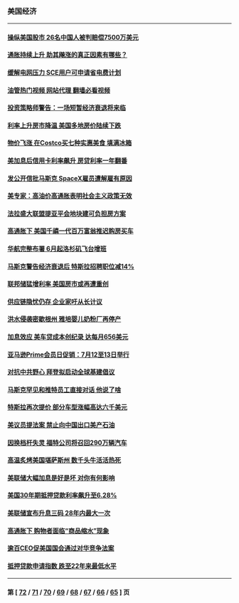 ### 美国经济
---
#### [操纵美国股市 26名中国人被判赔偿7500万美元](../../pages/ncid1078158/n13762093.md?06182045) 
#### [通胀持续上升 助其飚涨的真正因素有哪些？](../../pages/ncid1078158/n13761983.md?06182045) 
#### [缓解电网压力 SCE用户可申请省电费计划](../../pages/ncid1078158/n13762044.md?06182045) 
#### [油管热门视频 网站代理 翻墙必看视频](http://209.222.30.114:81/youtube.html?06182045)
#### [投资策略师警告：一场短暂经济衰退将来临](../../pages/ncid1078158/n13762019.md?06182045) 
#### [利率上升房市降温 美国多地房价陆续下跌](../../pages/ncid1078158/n13762014.md?06182045) 
#### [物价飞涨 在Costco买七种实惠美食 填满冰箱](../../pages/ncid1078158/n13758202.md?06182045) 
#### [美加息后信用卡利率飙升 房贷利率一年翻番](../../pages/ncid1078158/n13761901.md?06182045) 
#### [发公开信批马斯克 SpaceX雇员遭解雇有原因](../../pages/ncid1078158/n13761832.md?06182045) 
#### [美专家：高油价高通胀表明社会主义政策无效](../../pages/ncid1078158/n13761170.md?06182045) 
#### [法拉盛大联盟提亚平会地块建可负担房方案](../../pages/ncid1078158/n13761455.md?06182045) 
#### [高通胀下 美国千禧一代百万富翁推迟购房买车](../../pages/ncid1078158/n13761340.md?06182045) 
#### [华航完整布署 6月起洛杉矶飞台增班](../../pages/ncid1078158/n13761326.md?06182045) 
#### [马斯克警告经济衰退后 特斯拉招聘职位减14%](../../pages/ncid1078158/n13761203.md?06182045) 
#### [联邦储猛增利率 美国房市或再遭重创](../../pages/ncid1078158/n13761283.md?06182045) 
#### [供应链隐忧仍存 企业家吁从长计议](../../pages/ncid1078158/n13761269.md?06182045) 
#### [洪水侵袭密歇根州 雅培婴儿奶粉厂再停产](../../pages/ncid1078158/n13761123.md?06182045) 
#### [加息效应 美车贷成本创纪录 达每月656美元](../../pages/ncid1078158/n13761198.md?06182045) 
#### [亚马逊Prime会员日促销：7月12至13日举行](../../pages/ncid1078158/n13761074.md?06182045) 
#### [对抗中共野心 拜登拟启动全球基建倡议](../../pages/ncid1078158/n13761108.md?06182045) 
#### [马斯克罕见和推特员工直接对话 他说了啥](../../pages/ncid1078158/n13761099.md?06182045) 
#### [特斯拉再次提价 部分车型涨幅高达六千美元](../../pages/ncid1078158/n13761066.md?06182045) 
#### [美议员提法案 禁止向中国出口美产石油](../../pages/ncid1078158/n13760641.md?06182045) 
#### [因换档杆失灵 福特公司将召回290万辆汽车](../../pages/ncid1078158/n13760395.md?06182045) 
#### [高温炙烤美国堪萨斯州 数千头牛活活热死](../../pages/ncid1078158/n13760449.md?06182045) 
#### [美联储大幅加息是好是坏 对你有何影响](../../pages/ncid1078158/n13760393.md?06182045) 
#### [美国30年期抵押贷款利率飙升至6.28%](../../pages/ncid1078158/n13760443.md?06182045) 
#### [美联储宣布升息三码 28年内最大一次](../../pages/ncid1078158/n13760351.md?06182045) 
#### [高通胀下 购物者面临“商品缩水”现象](../../pages/ncid1078158/n13759815.md?06182045) 
#### [逾百CEO促美国国会通过对华竞争法案](../../pages/ncid1078158/n13760158.md?06182045) 
#### [抵押贷款申请指数 跌至22年来最低水平](../../pages/ncid1078158/n13760003.md?06182045) 

---
#### 第 [ [72](./72.md?06182045) / [71](./71.md?06182045) / [70](./70.md?06182045) / [69](./69.md?06182045) / [68](./68.md?06182045) / [67](./67.md?06182045) / [66](./66.md?06182045) / [65](./65.md?06182045) ] 页
